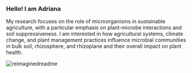### Hello! I am Adriana
My research focuses on the role of microorganisms in sustainable agriculture, with a particular emphasis on plant-microbe interactions and soil suppressiveness. I am interested in how agricultural systems, climate change, and plant management practices influence microbial communities in bulk soil, rhizosphere, and rhizoplane and their overall impact on plant health.

<img src="https://myreadme.vercel.app/api/embed/adrianagiongo?panels=userstatistics,toprepositories,toplanguages,commitgraph" alt="reimaginedreadme" />

<!--
**adrianagiongo/adrianagiongo** is a ✨ _special_ ✨ repository because its `README.md` (this file) appears on your GitHub profile.

Here are some ideas to get you started:

- 🔭 I’m currently working on ...
- 🌱 I’m currently learning ...
- 👯 I’m looking to collaborate on ...
- 🤔 I’m looking for help with ...
- 💬 Ask me about ...
- 📫 How to reach me: ...
- 😄 Pronouns: ...
- ⚡ Fun fact: ...
-->
